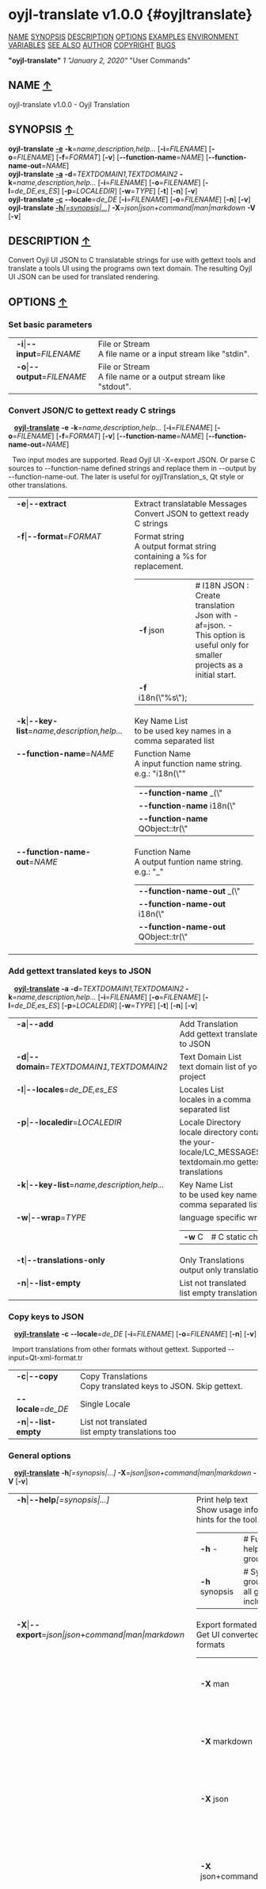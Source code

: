 # oyjl\-translate v1.0.0 {#oyjltranslate}
<a name="toc"></a>
[NAME](#name) [SYNOPSIS](#synopsis) [DESCRIPTION](#description) [OPTIONS](#options) [EXAMPLES](#examples) [ENVIRONMENT VARIABLES](#environmentvariables) [SEE ALSO](#seealso) [AUTHOR](#author) [COPYRIGHT](#copyright) [BUGS](#bugs) 

<strong>"oyjl-translate"</strong> *1* <em>"January 2, 2020"</em> "User Commands"

<h2>NAME <a href="#toc" name="name">&uarr;</a></h2>

oyjl-translate v1.0.0 - Oyjl Translation

<h2>SYNOPSIS <a href="#toc" name="synopsis">&uarr;</a></h2>

<strong>oyjl-translate</strong> <a href="#extract"><strong>-e</strong></a> <strong>-k</strong>=<em>name,description,help...</em> [<strong>-i</strong>=<em>FILENAME</em>] [<strong>-o</strong>=<em>FILENAME</em>] [<strong>-f</strong>=<em>FORMAT</em>] [<strong>-v</strong>] [<strong>--function-name</strong>=<em>NAME</em>] [<strong>--function-name-out</strong>=<em>NAME</em>]
<br />
<strong>oyjl-translate</strong> <a href="#add"><strong>-a</strong></a> <strong>-d</strong>=<em>TEXTDOMAIN1,TEXTDOMAIN2</em> <strong>-k</strong>=<em>name,description,help...</em> [<strong>-i</strong>=<em>FILENAME</em>] [<strong>-o</strong>=<em>FILENAME</em>] [<strong>-l</strong>=<em>de_DE,es_ES</em>] [<strong>-p</strong>=<em>LOCALEDIR</em>] [<strong>-w</strong>=<em>TYPE</em>] [<strong>-t</strong>] [<strong>-n</strong>] [<strong>-v</strong>]
<br />
<strong>oyjl-translate</strong> <a href="#copy"><strong>-c</strong></a> <strong>--locale</strong>=<em>de_DE</em> [<strong>-i</strong>=<em>FILENAME</em>] [<strong>-o</strong>=<em>FILENAME</em>] [<strong>-n</strong>] [<strong>-v</strong>]
<br />
<strong>oyjl-translate</strong> <a href="#help"><strong>-h</strong><em>[=synopsis|...]</em></a> <strong>-X</strong>=<em>json|json+command|man|markdown</em> <strong>-V</strong> [<strong>-v</strong>]

<h2>DESCRIPTION <a href="#toc" name="description">&uarr;</a></h2>

Convert Oyjl UI JSON to C translatable strings for use with gettext tools and translate a tools UI using the programs own text domain. The resulting Oyjl UI JSON can be used for translated rendering.

<h2>OPTIONS <a href="#toc" name="options">&uarr;</a></h2>

<h3>Set basic parameters</h3>


<table style='width:100%'>
 <tr><td style='padding-left:1em;padding-right:1em;vertical-align:top;width:25%'><strong>-i</strong>|<strong>--input</strong>=<em>FILENAME</em></td> <td>File or Stream<br />A file name or a input stream like "stdin".  </td>
 </tr>
 <tr><td style='padding-left:1em;padding-right:1em;vertical-align:top;width:25%'><strong>-o</strong>|<strong>--output</strong>=<em>FILENAME</em></td> <td>File or Stream<br />A file name or a output stream like "stdout".  </td>
 </tr>
</table>

<h3 id="extract">Convert JSON/C to gettext ready C strings</h3>

&nbsp;&nbsp; <a href="#synopsis"><strong>oyjl-translate</strong></a> <strong>-e</strong> <strong>-k</strong>=<em>name,description,help...</em> [<strong>-i</strong>=<em>FILENAME</em>] [<strong>-o</strong>=<em>FILENAME</em>] [<strong>-f</strong>=<em>FORMAT</em>] [<strong>-v</strong>] [<strong>--function-name</strong>=<em>NAME</em>] [<strong>--function-name-out</strong>=<em>NAME</em>]

&nbsp;&nbsp;Two input modes are supported. Read Oyjl UI -X=export JSON. Or parse C sources to --function-name defined strings and replace them in --output by --function-name-out. The later is useful for oyjlTranslation_s, Qt style or other translations.

<table style='width:100%'>
 <tr><td style='padding-left:1em;padding-right:1em;vertical-align:top;width:25%'><strong>-e</strong>|<strong>--extract</strong></td> <td>Extract translatable Messages<br />Convert JSON to gettext ready C strings</td> </tr>
 <tr><td style='padding-left:1em;padding-right:1em;vertical-align:top;width:25%'><strong>-f</strong>|<strong>--format</strong>=<em>FORMAT</em></td> <td>Format string<br />A output format string containing a %s for replacement.
  <table>
   <tr><td style='padding-left:0.5em'><strong>-f</strong> json</td><td># I18N JSON : Create translation Json with -af=json. - This option is useful only for smaller projects as a initial start.</td></tr>
   <tr><td style='padding-left:0.5em'><strong>-f</strong> i18n(\"%s\");</td>
  </table>
  </td>
 </tr>
 <tr><td style='padding-left:1em;padding-right:1em;vertical-align:top;width:25%'><strong>-k</strong>|<strong>--key-list</strong>=<em>name,description,help...</em></td> <td>Key Name List<br />to be used key names in a comma separated list  </td>
 </tr>
 <tr><td style='padding-left:1em;padding-right:1em;vertical-align:top;width:25%'><strong>--function-name</strong>=<em>NAME</em></td> <td>Function Name<br />A input function name string. e.g.: "i18n(\""
  <table>
   <tr><td style='padding-left:0.5em'><strong>--function-name</strong> _(\"</td>
   <tr><td style='padding-left:0.5em'><strong>--function-name</strong> i18n(\"</td>
   <tr><td style='padding-left:0.5em'><strong>--function-name</strong> QObject::tr(\"</td>
  </table>
  </td>
 </tr>
 <tr><td style='padding-left:1em;padding-right:1em;vertical-align:top;width:25%'><strong>--function-name-out</strong>=<em>NAME</em></td> <td>Function Name<br />A output funtion name string. e.g.: "_"
  <table>
   <tr><td style='padding-left:0.5em'><strong>--function-name-out</strong> _(\"</td>
   <tr><td style='padding-left:0.5em'><strong>--function-name-out</strong> i18n(\"</td>
   <tr><td style='padding-left:0.5em'><strong>--function-name-out</strong> QObject::tr(\"</td>
  </table>
  </td>
 </tr>
</table>

<h3 id="add">Add gettext translated keys to JSON</h3>

&nbsp;&nbsp; <a href="#synopsis"><strong>oyjl-translate</strong></a> <strong>-a</strong> <strong>-d</strong>=<em>TEXTDOMAIN1,TEXTDOMAIN2</em> <strong>-k</strong>=<em>name,description,help...</em> [<strong>-i</strong>=<em>FILENAME</em>] [<strong>-o</strong>=<em>FILENAME</em>] [<strong>-l</strong>=<em>de_DE,es_ES</em>] [<strong>-p</strong>=<em>LOCALEDIR</em>] [<strong>-w</strong>=<em>TYPE</em>] [<strong>-t</strong>] [<strong>-n</strong>] [<strong>-v</strong>]

<table style='width:100%'>
 <tr><td style='padding-left:1em;padding-right:1em;vertical-align:top;width:25%'><strong>-a</strong>|<strong>--add</strong></td> <td>Add Translation<br />Add gettext translated keys to JSON</td> </tr>
 <tr><td style='padding-left:1em;padding-right:1em;vertical-align:top;width:25%'><strong>-d</strong>|<strong>--domain</strong>=<em>TEXTDOMAIN1,TEXTDOMAIN2</em></td> <td>Text Domain List<br />text domain list of your project  </td>
 </tr>
 <tr><td style='padding-left:1em;padding-right:1em;vertical-align:top;width:25%'><strong>-l</strong>|<strong>--locales</strong>=<em>de_DE,es_ES</em></td> <td>Locales List<br />locales in a comma separated list  </td>
 </tr>
 <tr><td style='padding-left:1em;padding-right:1em;vertical-align:top;width:25%'><strong>-p</strong>|<strong>--localedir</strong>=<em>LOCALEDIR</em></td> <td>Locale Directory<br />locale directory containing the your-locale/LC_MESSAGES/your-textdomain.mo gettext translations  </td>
 </tr>
 <tr><td style='padding-left:1em;padding-right:1em;vertical-align:top;width:25%'><strong>-k</strong>|<strong>--key-list</strong>=<em>name,description,help...</em></td> <td>Key Name List<br />to be used key names in a comma separated list  </td>
 </tr>
 <tr><td style='padding-left:1em;padding-right:1em;vertical-align:top;width:25%'><strong>-w</strong>|<strong>--wrap</strong>=<em>TYPE</em></td> <td>language specific wrap
  <table>
   <tr><td style='padding-left:0.5em'><strong>-w</strong> C</td><td># C static char</td></tr>
  </table>
  </td>
 </tr>
 <tr><td style='padding-left:1em;padding-right:1em;vertical-align:top;width:25%'><strong>-t</strong>|<strong>--translations-only</strong></td> <td>Only Translations<br />output only translations</td> </tr>
 <tr><td style='padding-left:1em;padding-right:1em;vertical-align:top;width:25%'><strong>-n</strong>|<strong>--list-empty</strong></td> <td>List not translated<br />list empty translations too</td> </tr>
</table>

<h3 id="copy">Copy keys to JSON</h3>

&nbsp;&nbsp; <a href="#synopsis"><strong>oyjl-translate</strong></a> <strong>-c</strong> <strong>--locale</strong>=<em>de_DE</em> [<strong>-i</strong>=<em>FILENAME</em>] [<strong>-o</strong>=<em>FILENAME</em>] [<strong>-n</strong>] [<strong>-v</strong>]

&nbsp;&nbsp;Import translations from other formats without gettext. Supported --input=Qt-xml-format.tr

<table style='width:100%'>
 <tr><td style='padding-left:1em;padding-right:1em;vertical-align:top;width:25%'><strong>-c</strong>|<strong>--copy</strong></td> <td>Copy Translations<br />Copy translated keys to JSON. Skip gettext.</td> </tr>
 <tr><td style='padding-left:1em;padding-right:1em;vertical-align:top;width:25%'><strong>--locale</strong>=<em>de_DE</em></td> <td>Single Locale  </td>
 </tr>
 <tr><td style='padding-left:1em;padding-right:1em;vertical-align:top;width:25%'><strong>-n</strong>|<strong>--list-empty</strong></td> <td>List not translated<br />list empty translations too</td> </tr>
</table>

<h3 id="help">General options</h3>

&nbsp;&nbsp; <a href="#synopsis"><strong>oyjl-translate</strong></a> <strong>-h</strong><em>[=synopsis|...]</em> <strong>-X</strong>=<em>json|json+command|man|markdown</em> <strong>-V</strong> [<strong>-v</strong>]

<table style='width:100%'>
 <tr><td style='padding-left:1em;padding-right:1em;vertical-align:top;width:25%'><strong>-h</strong>|<strong>--help</strong><em>[=synopsis|...]</em></td> <td>Print help text<br />Show usage information and hints for the tool.
  <table>
   <tr><td style='padding-left:0.5em'><strong>-h</strong> -</td><td># Full Help : Print help for all groups</td></tr>
   <tr><td style='padding-left:0.5em'><strong>-h</strong> synopsis</td><td># Synopsis : List groups - Show all groups including syntax</td></tr>
  </table>
  </td>
 </tr>
 <tr><td style='padding-left:1em;padding-right:1em;vertical-align:top;width:25%'><strong>-X</strong>|<strong>--export</strong>=<em>json|json+command|man|markdown</em></td> <td>Export formated text<br />Get UI converted into text formats
  <table>
   <tr><td style='padding-left:0.5em'><strong>-X</strong> man</td><td># Man : Unix Man page - Get a unix man page</td></tr>
   <tr><td style='padding-left:0.5em'><strong>-X</strong> markdown</td><td># Markdown : Formated text - Get formated text</td></tr>
   <tr><td style='padding-left:0.5em'><strong>-X</strong> json</td><td># Json : GUI - Get a Oyjl Json UI declaration</td></tr>
   <tr><td style='padding-left:0.5em'><strong>-X</strong> json+command</td><td># Json + Command : GUI + Command - Get Oyjl Json UI declaration incuding command</td></tr>
   <tr><td style='padding-left:0.5em'><strong>-X</strong> export</td><td># Export : All available data - Get UI data for developers. The format can be converted by the oyjl-args tool.</td></tr>
  </table>
  </td>
 </tr>
 <tr><td style='padding-left:1em;padding-right:1em;vertical-align:top;width:25%'><strong>-V</strong>|<strong>--version</strong></td> <td>Version</td> </tr>
 <tr><td style='padding-left:1em;padding-right:1em;vertical-align:top;width:25%'><strong>-v</strong>|<strong>--verbose</strong></td> <td>increase verbosity</td> </tr>
</table>


<h2>EXAMPLES <a href="#toc" name="examples">&uarr;</a></h2>

#### Convert JSON to gettext ready C strings
&nbsp;&nbsp;oyjl-translate -e [-v] -i oyjl-ui.json -o result.json -f '_("%s"); ' -k name,description,help
#### Convert C source to I18N JSON
&nbsp;&nbsp;oyjl-translate -e -f=json -i project.c -o result.json
#### Add gettext translated keys to JSON
&nbsp;&nbsp;oyjl-translate -a -i oyjl-ui.json -o result.json -k name,description,help -d TEXTDOMAIN -p LOCALEDIR -l de_DE,es_ES
#### Copy translated keys to JSON. Skip gettext.
&nbsp;&nbsp;oyjl-translate -c -i lang.tr -o result.json --locale de_DE
#### View MAN page
&nbsp;&nbsp;oyjl-translate -X man | groff -T utf8 -man -

<h2>ENVIRONMENT VARIABLES <a href="#toc" name="environmentvariables">&uarr;</a></h2>

#### OUTPUT_CHARSET
&nbsp;&nbsp;Set the GNU gettext output encoding.
  <br />
&nbsp;&nbsp;Alternatively use the -l=de_DE.UTF-8 option.
  <br />
&nbsp;&nbsp;Typical value is UTF-8.

<h2>SEE ALSO <a href="#toc" name="seealso">&uarr;</a></h2>

&nbsp;&nbsp;[oyjl](oyjl.html)<a href="oyjl.md">(1)</a>&nbsp;&nbsp;[oyjl-args](oyjlargs.html)<a href="oyjlargs.md">(1)</a>&nbsp;&nbsp;[oyjl-args-qml](oyjlargsqml.html)<a href="oyjlargsqml.md">(1)</a>

&nbsp;&nbsp;<a href="https://codedocs.xyz/oyranos-cms/oyranos/group__oyjl.html">https://codedocs.xyz/oyranos-cms/oyranos/group__oyjl.html</a>

<h2>AUTHOR <a href="#toc" name="author">&uarr;</a></h2>

Kai-Uwe Behrmann 

<h2>COPYRIGHT <a href="#toc" name="copyright">&uarr;</a></h2>

*Copyright © 2017-2024 Kai-Uwe Behrmann*


<a name="license"></a>
### License
MIT <a href="https://opensource.org/license/mit">https://opensource.org/license/mit</a>

<h2>BUGS <a href="#toc" name="bugs">&uarr;</a></h2>

<a href="https://www.gitlab.com/beku/oyjl/issues">https://www.gitlab.com/beku/oyjl/issues</a>

